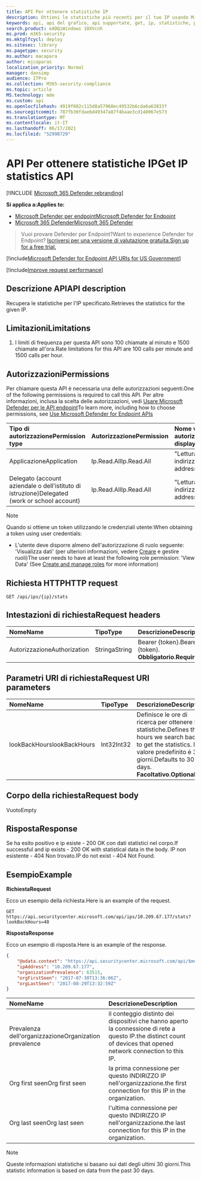 ```yaml
---
title: API Per ottenere statistiche IP
description: Ottieni le statistiche più recenti per il tuo IP usando Microsoft Defender for Endpoint.
keywords: api, api del grafico, api supportate, get, ip, statistiche, prevalenza
search.product: eADQiWindows 10XVcnh
ms.prod: m365-security
ms.mktglfcycl: deploy
ms.sitesec: library
ms.pagetype: security
ms.author: macapara
author: mjcaparas
localization_priority: Normal
manager: dansimp
audience: ITPro
ms.collection: M365-security-compliance
ms.topic: article
MS.technology: mde
ms.custom: api
ms.openlocfilehash: 4919f082c115d8a57960ec49532b6cda6a63833f
ms.sourcegitcommit: 787fb30fdae6d49347a87f4baae3cd140067e573
ms.translationtype: MT
ms.contentlocale: it-IT
ms.lasthandoff: 06/17/2021
ms.locfileid: "52998729"
---
```

# <a name="get-ip-statistics-api"></a><span data-ttu-id="76881-104">API Per ottenere statistiche IP</span><span class="sxs-lookup"><span data-stu-id="76881-104">Get IP statistics API</span></span>

[!INCLUDE [Microsoft 365 Defender rebranding](../../includes/microsoft-defender.md)]

<span data-ttu-id="76881-105">**Si applica a:**</span><span class="sxs-lookup"><span data-stu-id="76881-105">**Applies to:**</span></span>
- [<span data-ttu-id="76881-106">Microsoft Defender per endpoint</span><span class="sxs-lookup"><span data-stu-id="76881-106">Microsoft Defender for Endpoint</span></span>](https://go.microsoft.com/fwlink/p/?linkid=2154037)
- [<span data-ttu-id="76881-107">Microsoft 365 Defender</span><span class="sxs-lookup"><span data-stu-id="76881-107">Microsoft 365 Defender</span></span>](https://go.microsoft.com/fwlink/?linkid=2118804)

> <span data-ttu-id="76881-108">Vuoi provare Defender per Endpoint?</span><span class="sxs-lookup"><span data-stu-id="76881-108">Want to experience Defender for Endpoint?</span></span> [<span data-ttu-id="76881-109">Iscriversi per una versione di valutazione gratuita.</span><span class="sxs-lookup"><span data-stu-id="76881-109">Sign up for a free trial.</span></span>](https://www.microsoft.com/microsoft-365/windows/microsoft-defender-atp?ocid=docs-wdatp-exposedapis-abovefoldlink) 

[!include[Microsoft Defender for Endpoint API URIs for US Government](../../includes/microsoft-defender-api-usgov.md)]

[!include[Improve request performance](../../includes/improve-request-performance.md)]

## <a name="api-description"></a><span data-ttu-id="76881-110">Descrizione API</span><span class="sxs-lookup"><span data-stu-id="76881-110">API description</span></span>
<span data-ttu-id="76881-111">Recupera le statistiche per l'IP specificato.</span><span class="sxs-lookup"><span data-stu-id="76881-111">Retrieves the statistics for the given IP.</span></span>

## <a name="limitations"></a><span data-ttu-id="76881-112">Limitazioni</span><span class="sxs-lookup"><span data-stu-id="76881-112">Limitations</span></span>
1. <span data-ttu-id="76881-113">I limiti di frequenza per questa API sono 100 chiamate al minuto e 1500 chiamate all'ora.</span><span class="sxs-lookup"><span data-stu-id="76881-113">Rate limitations for this API are 100 calls per minute and 1500 calls per hour.</span></span>

## <a name="permissions"></a><span data-ttu-id="76881-114">Autorizzazioni</span><span class="sxs-lookup"><span data-stu-id="76881-114">Permissions</span></span>
<span data-ttu-id="76881-115">Per chiamare questa API è necessaria una delle autorizzazioni seguenti.</span><span class="sxs-lookup"><span data-stu-id="76881-115">One of the following permissions is required to call this API.</span></span> <span data-ttu-id="76881-116">Per altre informazioni, inclusa la scelta delle autorizzazioni, vedi [Usare Microsoft Defender per le API endpoint](apis-intro.md)</span><span class="sxs-lookup"><span data-stu-id="76881-116">To learn more, including how to choose permissions, see [Use Microsoft Defender for Endpoint APIs](apis-intro.md)</span></span>

<span data-ttu-id="76881-117">Tipo di autorizzazione</span><span class="sxs-lookup"><span data-stu-id="76881-117">Permission type</span></span> |   <span data-ttu-id="76881-118">Autorizzazione</span><span class="sxs-lookup"><span data-stu-id="76881-118">Permission</span></span>  |   <span data-ttu-id="76881-119">Nome visualizzato autorizzazione</span><span class="sxs-lookup"><span data-stu-id="76881-119">Permission display name</span></span>
:---|:---|:---
<span data-ttu-id="76881-120">Applicazione</span><span class="sxs-lookup"><span data-stu-id="76881-120">Application</span></span> |   <span data-ttu-id="76881-121">Ip.Read.All</span><span class="sxs-lookup"><span data-stu-id="76881-121">Ip.Read.All</span></span> |   <span data-ttu-id="76881-122">"Lettura dei profili degli indirizzi IP"</span><span class="sxs-lookup"><span data-stu-id="76881-122">'Read IP address profiles'</span></span>
<span data-ttu-id="76881-123">Delegato (account aziendale o dell'istituto di istruzione)</span><span class="sxs-lookup"><span data-stu-id="76881-123">Delegated (work or school account)</span></span> | <span data-ttu-id="76881-124">Ip.Read.All</span><span class="sxs-lookup"><span data-stu-id="76881-124">Ip.Read.All</span></span> |  <span data-ttu-id="76881-125">"Lettura dei profili degli indirizzi IP"</span><span class="sxs-lookup"><span data-stu-id="76881-125">'Read IP address profiles'</span></span>

>[!NOTE]
> <span data-ttu-id="76881-126">Quando si ottiene un token utilizzando le credenziali utente:</span><span class="sxs-lookup"><span data-stu-id="76881-126">When obtaining a token using user credentials:</span></span>
>- <span data-ttu-id="76881-127">L'utente deve disporre almeno dell'autorizzazione di ruolo seguente: 'Visualizza dati' (per ulteriori informazioni, vedere [Creare](user-roles.md) e gestire ruoli)</span><span class="sxs-lookup"><span data-stu-id="76881-127">The user needs to have at least the following role permission: 'View Data' (See [Create and manage roles](user-roles.md) for more information)</span></span>

## <a name="http-request"></a><span data-ttu-id="76881-128">Richiesta HTTP</span><span class="sxs-lookup"><span data-stu-id="76881-128">HTTP request</span></span>

```http
GET /api/ips/{ip}/stats
```

## <a name="request-headers"></a><span data-ttu-id="76881-129">Intestazioni di richiesta</span><span class="sxs-lookup"><span data-stu-id="76881-129">Request headers</span></span>

<span data-ttu-id="76881-130">Nome</span><span class="sxs-lookup"><span data-stu-id="76881-130">Name</span></span> | <span data-ttu-id="76881-131">Tipo</span><span class="sxs-lookup"><span data-stu-id="76881-131">Type</span></span> | <span data-ttu-id="76881-132">Descrizione</span><span class="sxs-lookup"><span data-stu-id="76881-132">Description</span></span>
:---|:---|:---
<span data-ttu-id="76881-133">Autorizzazione</span><span class="sxs-lookup"><span data-stu-id="76881-133">Authorization</span></span> | <span data-ttu-id="76881-134">Stringa</span><span class="sxs-lookup"><span data-stu-id="76881-134">String</span></span> | <span data-ttu-id="76881-135">Bearer {token}.</span><span class="sxs-lookup"><span data-stu-id="76881-135">Bearer {token}.</span></span> <span data-ttu-id="76881-136">**Obbligatorio**.</span><span class="sxs-lookup"><span data-stu-id="76881-136">**Required**.</span></span>

## <a name="request-uri-parameters"></a><span data-ttu-id="76881-137">Parametri URI di richiesta</span><span class="sxs-lookup"><span data-stu-id="76881-137">Request URI parameters</span></span>

<span data-ttu-id="76881-138">Nome</span><span class="sxs-lookup"><span data-stu-id="76881-138">Name</span></span> | <span data-ttu-id="76881-139">Tipo</span><span class="sxs-lookup"><span data-stu-id="76881-139">Type</span></span> | <span data-ttu-id="76881-140">Descrizione</span><span class="sxs-lookup"><span data-stu-id="76881-140">Description</span></span>
:---|:---|:---
<span data-ttu-id="76881-141">lookBackHours</span><span class="sxs-lookup"><span data-stu-id="76881-141">lookBackHours</span></span> | <span data-ttu-id="76881-142">Int32</span><span class="sxs-lookup"><span data-stu-id="76881-142">Int32</span></span> | <span data-ttu-id="76881-143">Definisce le ore di ricerca per ottenere le statistiche.</span><span class="sxs-lookup"><span data-stu-id="76881-143">Defines the hours we search back to get the statistics.</span></span> <span data-ttu-id="76881-144">Il valore predefinito è 30 giorni.</span><span class="sxs-lookup"><span data-stu-id="76881-144">Defaults to 30 days.</span></span> <span data-ttu-id="76881-145">**Facoltativo**.</span><span class="sxs-lookup"><span data-stu-id="76881-145">**Optional**.</span></span>

## <a name="request-body"></a><span data-ttu-id="76881-146">Corpo della richiesta</span><span class="sxs-lookup"><span data-stu-id="76881-146">Request body</span></span>
<span data-ttu-id="76881-147">Vuoto</span><span class="sxs-lookup"><span data-stu-id="76881-147">Empty</span></span>

## <a name="response"></a><span data-ttu-id="76881-148">Risposta</span><span class="sxs-lookup"><span data-stu-id="76881-148">Response</span></span>
<span data-ttu-id="76881-149">Se ha esito positivo e ip esiste - 200 OK con dati statistici nel corpo.</span><span class="sxs-lookup"><span data-stu-id="76881-149">If successful and ip exists - 200 OK with statistical data in the body.</span></span> <span data-ttu-id="76881-150">IP non esistente - 404 Non trovato.</span><span class="sxs-lookup"><span data-stu-id="76881-150">IP do not exist - 404 Not Found.</span></span>


## <a name="example"></a><span data-ttu-id="76881-151">Esempio</span><span class="sxs-lookup"><span data-stu-id="76881-151">Example</span></span>

<span data-ttu-id="76881-152">**Richiesta**</span><span class="sxs-lookup"><span data-stu-id="76881-152">**Request**</span></span>

<span data-ttu-id="76881-153">Ecco un esempio della richiesta.</span><span class="sxs-lookup"><span data-stu-id="76881-153">Here is an example of the request.</span></span>

```http
GET https://api.securitycenter.microsoft.com/api/ips/10.209.67.177/stats?lookBackHours=48
```

<span data-ttu-id="76881-154">**Risposta**</span><span class="sxs-lookup"><span data-stu-id="76881-154">**Response**</span></span>

<span data-ttu-id="76881-155">Ecco un esempio di risposta.</span><span class="sxs-lookup"><span data-stu-id="76881-155">Here is an example of the response.</span></span>


```json
{
    "@odata.context": "https://api.securitycenter.microsoft.com/api/$metadata#microsoft.windowsDefenderATP.api.InOrgIPStats",
    "ipAddress": "10.209.67.177",
    "organizationPrevalence": 63515,
    "orgFirstSeen": "2017-07-30T13:36:06Z",
    "orgLastSeen": "2017-08-29T13:32:59Z"
}
```


| <span data-ttu-id="76881-156">Nome</span><span class="sxs-lookup"><span data-stu-id="76881-156">Name</span></span> | <span data-ttu-id="76881-157">Descrizione</span><span class="sxs-lookup"><span data-stu-id="76881-157">Description</span></span> |
| :--- | :---------- |
| <span data-ttu-id="76881-158">Prevalenza dell'organizzazione</span><span class="sxs-lookup"><span data-stu-id="76881-158">Organization prevalence</span></span> | <span data-ttu-id="76881-159">il conteggio distinto dei dispositivi che hanno aperto la connessione di rete a questo IP.</span><span class="sxs-lookup"><span data-stu-id="76881-159">the distinct count of devices that opened network connection to this IP.</span></span> |
| <span data-ttu-id="76881-160">Org first seen</span><span class="sxs-lookup"><span data-stu-id="76881-160">Org first seen</span></span> | <span data-ttu-id="76881-161">la prima connessione per questo INDIRIZZO IP nell'organizzazione.</span><span class="sxs-lookup"><span data-stu-id="76881-161">the first connection for this IP in the organization.</span></span> |
| <span data-ttu-id="76881-162">Org last seen</span><span class="sxs-lookup"><span data-stu-id="76881-162">Org last seen</span></span>  | <span data-ttu-id="76881-163">l'ultima connessione per questo INDIRIZZO IP nell'organizzazione.</span><span class="sxs-lookup"><span data-stu-id="76881-163">the last connection for this IP in the organization.</span></span> |

> [!NOTE]
> <span data-ttu-id="76881-164">Queste informazioni statistiche si basano sui dati degli ultimi 30 giorni.</span><span class="sxs-lookup"><span data-stu-id="76881-164">This statistic information is based on data from the past 30 days.</span></span> 
